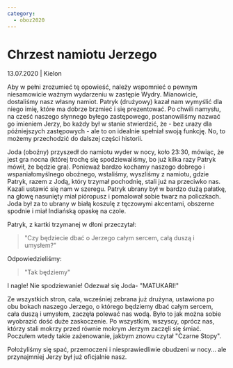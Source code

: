 ```yaml
---
category:
  - oboz2020
---
```


# Chrzest namiotu Jerzego

13.07.2020 | Kielon

Aby w pełni zrozumieć tę opowieść, należy wspomnieć o pewnym niesamowicie ważnym wydarzeniu w zastępie Wydry. Mianowicie, dostaliśmy nasz własny namiot. Patryk (drużyowy) kazał nam wymyślić dla niego imię, które ma dobrze brzmieć i się prezentować. Po chwili namysłu, na cześć naszego słynnego byłego zastępowego, postanowiliśmy nazwać go imieniem Jerzy, bo każdy był w stanie stwierdzić, że - bez urazy dla późniejszych zastępowych - ale to on idealnie spełniał swoją funkcję. No, to możemy przechodzić do dalszej części historii.

Joda (oboźny) przyszedł do namiotu wyder w nocy, koło 23:30, mówiąc, że jest gra nocna (której trochę się spodziewaliśmy, bo już kilka razy Patryk mówił, że będzie gra). Ponieważ bardzo kochamy naszego dobrego i wspaniałomyślnego oboźnego, wstaliśmy, wyszliśmy z namiotu, gdzie Patryk, razem z Jodą, który trzymał pochodnię, stali już na przeciwko nas. Kazali ustawić się nam w szeregu. Patryk ubrany był w bardzo dużą pałatkę, na głowę nasunięty miał pióropusz i pomalował sobie twarz na policzkach. Joda był za to ubrany w białą koszulę z tęczowymi akcentami, obszerne spodnie i miał Indiańską opaskę na czole.

Patryk, z kartki trzymanej w dłoni przeczytał:

> "Czy będziecie dbać o Jerzego całym sercem, całą duszą i umysłem?"

Odpowiedzieliśmy:

> "Tak będziemy"

I nagle! Nie spodziewanie! Odezwał się Joda- "MATUKARI!"

Ze wszystkich stron, cała, wcześniej zebrana już drużyna, ustawiona po obu bokach naszego Jerzego, o którego będziemy dbać całym sercem, cała duszą i umysłem, zaczęła polewać nas wodą. Było to jak można sobie wyobrazić dość duże zaskoczenie.
Po wszystkim, wszyscy, oprócz nas, którzy stali mokrzy przed równie mokrym Jerzym zaczęli się śmiać. Poczułem wtedy takie zażenowanie, jakbym znowu czytał "Czarne Stopy".

Położyliśmy się spać, przemoczeni i niesprawiedliwie obudzeni w nocy... ale przynajmniej Jerzy był już oficjalnie nasz.
